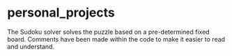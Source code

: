 # personal_projects
The Sudoku solver solves the puzzle based on a pre-determined fixed board. 
Comments have been made within the code to make it easier to read and understand.
